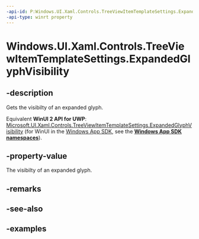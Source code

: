 ```yaml
---
-api-id: P:Windows.UI.Xaml.Controls.TreeViewItemTemplateSettings.ExpandedGlyphVisibility
-api-type: winrt property
---
```


<!-- Property syntax.
public Visibility ExpandedGlyphVisibility { get; }
-->

# Windows.UI.Xaml.Controls.TreeViewItemTemplateSettings.ExpandedGlyphVisibility

## -description

Gets the visibilty of an expanded glyph.

Equivalent **WinUI 2 API for UWP**: [Microsoft.UI.Xaml.Controls.TreeViewItemTemplateSettings.ExpandedGlyphVisibility](/windows/winui/api/microsoft.ui.xaml.controls.treeviewitemtemplatesettings.expandedglyphvisibility) (for WinUI in the [Windows App SDK](/windows/apps/windows-app-sdk/), see the **[Windows App SDK namespaces](/windows/windows-app-sdk/api/winrt/)**).

## -property-value

The visibilty of an expanded glyph.

## -remarks

## -see-also

## -examples

